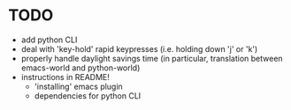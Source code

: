 # TODO
- add python CLI
- deal with 'key-hold' rapid keypresses (i.e. holding down 'j' or 'k')
- properly handle daylight savings time (in particular, translation between emacs-world and python-world)
- instructions in README!
  - 'installing' emacs plugin
  - dependencies for python CLI
